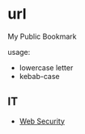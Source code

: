 # url
My Public Bookmark

usage:
- lowercase letter
- kebab-case

## IT

- [Web Security](root/it/web/security.md)

